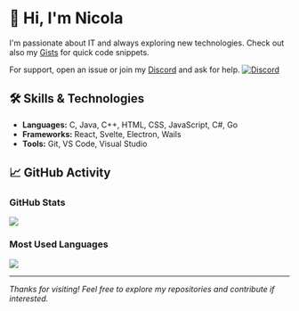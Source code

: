 # 👋 Hi, I'm Nicola

I'm passionate about IT and always exploring new technologies. Check out also my [Gists](https://gist.github.com/nicola02nb) for quick code snippets.

For support, open an issue or join my [Discord](https://discord.gg/hFuY8DfDGK) and ask for help.
[![Discord](https://img.shields.io/discord/1329222382279327825?logo=discord&logoColor=white&label=Discord&color=5865F2)](https://discord.gg/hFuY8DfDGK)

## 🛠️ Skills & Technologies

- **Languages:** C, Java, C++, HTML, CSS, JavaScript, C#, Go
- **Frameworks:** React, Svelte, Electron, Wails
- **Tools:** Git, VS Code, Visual Studio

## 📈 GitHub Activity

### GitHub Stats
<picture>
  <source
    srcset="https://github-readme-stats.vercel.app/api?username=anuraghazra&show_icons=true&theme=dark"
    media="(prefers-color-scheme: dark)"
  />
  <source
    srcset="https://github-readme-stats.vercel.app/api?username=anuraghazra&show_icons=true"
    media="(prefers-color-scheme: light), (prefers-color-scheme: no-preference)"
  />
  <img src="https://github-readme-stats.vercel.app/api?username=anuraghazra&show_icons=true" />
</picture>

### Most Used Languages
<picture>
  <source
    srcset="https://github-readme-stats.vercel.app/api/top-langs/?username=nicola02nb&layout=compact&theme=dark"
    media="(prefers-color-scheme: dark)"
  />
  <source
    srcset="https://github-readme-stats.vercel.app/api/top-langs/?username=nicola02nb&layout=compact"
    media="(prefers-color-scheme: light), (prefers-color-scheme: no-preference)"
  />
  <img src="https://github-readme-stats.vercel.app/api?username=anuraghazra&show_icons=true" />
</picture>

---

*Thanks for visiting! Feel free to explore my repositories and contribute if interested.*

